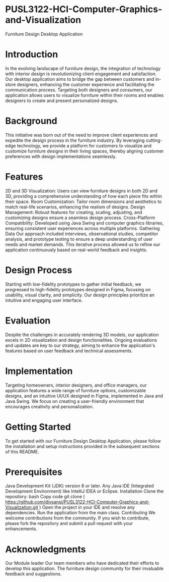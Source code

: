 # PUSL3122-HCI-Computer-Graphics-and-Visualization
Furniture Design Desktop Application
# Introduction

In the evolving landscape of furniture design, the integration of technology with interior design is revolutionizing client engagement and satisfaction. Our desktop application aims to bridge the gap between customers and in-store designers, enhancing the customer experience and facilitating the communication process. Targeting both designers and consumers, our application allows users to visualize furniture within their rooms and enables designers to create and present personalized designs.

# Background
This initiative was born out of the need to improve client experiences and expedite the design process in the furniture industry. By leveraging cutting-edge technology, we provide a platform for customers to visualize and customize furniture designs in their living spaces, thereby aligning customer preferences with design implementations seamlessly.

# Features
2D and 3D Visualization: Users can view furniture designs in both 2D and 3D, providing a comprehensive understanding of how each piece fits within their space.
Room Customization: Tailor room dimensions and aesthetics to match real-life scenarios, enhancing the realism of designs.
Design Management: Robust features for creating, scaling, adjusting, and customizing designs ensure a seamless design process.
Cross-Platform Compatibility: Developed using Java Swing and computer graphics libraries, ensuring consistent user experiences across multiple platforms.
Gathering Data
Our approach included interviews, observational studies, competitor analysis, and prototype testing to ensure a deep understanding of user needs and market demands. This iterative process allowed us to refine our application continuously based on real-world feedback and insights.

# Design Process
Starting with low-fidelity prototypes to gather initial feedback, we progressed to high-fidelity prototypes designed in Figma, focusing on usability, visual clarity, and simplicity. Our design principles prioritize an intuitive and engaging user interface.

# Evaluation
Despite the challenges in accurately rendering 3D models, our application excels in 2D visualization and design functionalities. Ongoing evaluations and updates are key to our strategy, aiming to enhance the application's features based on user feedback and technical assessments.

# Implementation
Targeting homeowners, interior designers, and office managers, our application features a wide range of furniture options, customizable designs, and an intuitive UI/UX designed in Figma, implemented in Java and Java Swing. We focus on creating a user-friendly environment that encourages creativity and personalization.

# Getting Started
To get started with our Furniture Design Desktop Application, please follow the installation and setup instructions provided in the subsequent sections of this README.

# Prerequisites
Java Development Kit (JDK) version 8 or later.
Any Java IDE (Integrated Development Environment) like IntelliJ IDEA or Eclipse.
Installation
Clone the repository:
bash
Copy code
git clone ( https://github.com/divsansi/PUSL3122-HCI-Computer-Graphics-and-Visualization.git ) 
Open the project in your IDE and resolve any dependencies.
Run the application from the main class.
Contributing
We welcome contributions from the community. If you wish to contribute, please fork the repository and submit a pull request with your enhancements.

# Acknowledgments
Our Module leader 
Our team members who have dedicated their efforts to develop this application.
The furniture design community for their invaluable feedback and suggestions.
